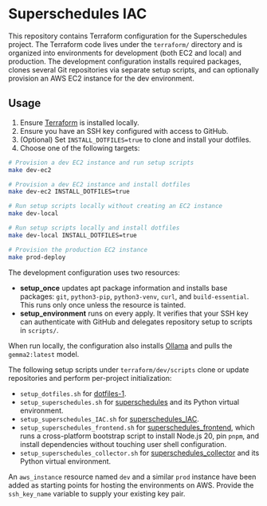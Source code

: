 # Superschedules IAC

This repository contains Terraform configuration for the Superschedules project. The Terraform code lives under the `terraform/`
directory and is organized into environments for development (both EC2 and local) and production. The development configuration
installs required packages, clones several Git repositories via separate setup scripts, and can optionally provision an AWS EC2
instance for the dev environment.

## Usage

1. Ensure [Terraform](https://developer.hashicorp.com/terraform/install) is installed locally.
2. Ensure you have an SSH key configured with access to GitHub.
3. (Optional) Set `INSTALL_DOTFILES=true` to clone and install your dotfiles.
4. Choose one of the following targets:

```sh
# Provision a dev EC2 instance and run setup scripts
make dev-ec2

# Provision a dev EC2 instance and install dotfiles
make dev-ec2 INSTALL_DOTFILES=true

# Run setup scripts locally without creating an EC2 instance
make dev-local

# Run setup scripts locally and install dotfiles
make dev-local INSTALL_DOTFILES=true

# Provision the production EC2 instance
make prod-deploy
```

The development configuration uses two resources:

- **setup_once** updates apt package information and installs base packages: `git`, `python3-pip`, `python3-venv`, `curl`, and `build-essential`. This runs only once unless the resource is tainted.
- **setup_environment** runs on every apply. It verifies that your SSH key can authenticate with GitHub and delegates repository setup to scripts in `scripts/`.

When run locally, the configuration also installs [Ollama](https://ollama.com) and pulls the `gemma2:latest` model.

The following setup scripts under `terraform/dev/scripts` clone or update repositories and perform per-project initialization:

- `setup_dotfiles.sh` for [dotfiles-1](https://github.com/gkirkpatrick/dotfiles-1).
- `setup_superschedules.sh` for [superschedules](https://github.com/gkirkpatrick/superschedules) and its Python virtual environment.
- `setup_superschedules_IAC.sh` for [superschedules_IAC](https://github.com/gkirkpatrick/superschedules_IAC).
- `setup_superschedules_frontend.sh` for [superschedules_frontend](https://github.com/gkirkpatrick/superschedules_frontend), which runs a cross-platform bootstrap script to install Node.js 20, pin `pnpm`, and install dependencies without touching user shell configuration.
- `setup_superschedules_collector.sh` for [superschedules_collector](https://github.com/gkirkpatrick/superschedules_collector) and its Python virtual environment.

An `aws_instance` resource named `dev` and a similar `prod` instance have been added as starting points for hosting the environments on AWS. Provide the `ssh_key_name` variable to supply your existing key pair.
